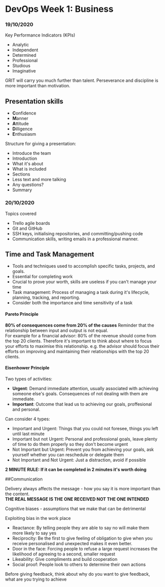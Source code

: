# DevOps Week 1: Business

### 19/10/2020

Key Performance Indicators (KPIs)

- Analytic
- Independent
- Determined
- Professional
- Studious
- Imaginative

GRIT will carry you much further than talent. Perseverance and discipline is more important than motivation.

## Presentation skills

- **C**onfidence
- **M**anner
- **A**ttitude
- **D**illigence
- **E**nthusiasm

Structure for giving a presentation:

- Introduce the team
- Introduction
- What it's about
- What is included
- Sections
- Less text and more talking
- Any questions?
- Summary


### 20/10/2020

Topics covered
- Trello agile boards
- Git and GitHub
- SSH keys, initialising repositories, and committing/pushing code
- Communication skills, writing emails in a professional manner.

## Time and Task Management

- Tools and techniques used to accomplish specific tasks, projects, and goals.
- Essential for completing work
- Crucial to prove your worth, skills are useless if you can't manage your time
- Task management: Process of managing a task during it's lifecycle, planning, tracking, and reporting.
- Consider both the importance and time sensitivity of a task

#### Pareto Principle

**80% of consequences come from 20% of the causes**
Reminder that the relationship between input and output is not equal.  
For example for a financial advisor: 80% of the revenue should come from the top 20 clients. Therefore it's important to think about where to focus your efforts to maximise this relationship. e.g. the advisor should focus their efforts on improving and maintaining their relationships with the top 20 clients.

#### Eisenhower Principle

Two types of activities:

- **Urgent**: Demand immediate attention, usually associated with achieving someone else's goals. Consequences of not dealing with them are immediate.
- **Important**: Outcome that lead us to achieving our goals, proffesional and personal.

Can consider 4 types:

- Important and Urgent: Things that you could not foresee, things you left until last minute
- Important but not Urgent: Personal and professional goals, leave plenty of time to do them properly so they don't become urgent
- Not Important but Urgent: Prevent you from achieving your goals, ask yourself whether you can reschedule or delegate them
- Not Important and Not Urgent: Just a distraction, avoid if possible

**2 MINUTE RULE: If it can be completed in 2 minutes it's worth doing**

##Communication

Delivery always affects the message - how you say it is more important than the content.  
**THE REAL MESSAGE IS THE ONE RECEIVED NOT THE ONE INTENDED**

Cognitive biases - assumptions that we make that can be detrimental

Exploiting bias in the work place
- Reactance: By telling people they are able to say no will make them more likely to say yes
- Reciprocity: Be the first to give feeling of obligation to give when you receive personalised and unexpected makes it even better.
- Door in the face: Forcing people to refuse a large request increases the likelihood of agreeing to a second, smaller request
- Likeability: Give compliments and build cooperation
- Social proof: People look to others to determine their own actions

Before giving feedback, think about why do you want to give feedback, what are you trying to achieve 
